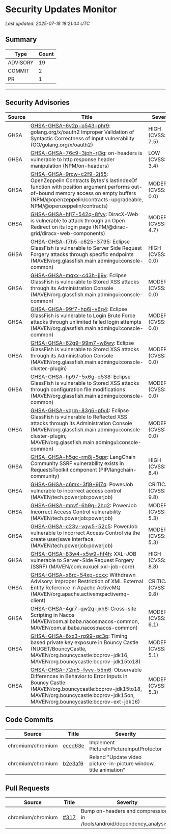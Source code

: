 # Security Updates Monitor

*Last updated: 2025-07-18 18:21:04 UTC*

## Summary
| Type | Count |
|------|-------|
| ADVISORY | 19 |
| COMMIT | 2 |
| PR | 1 |

---

## Security Advisories

| Source | Title | Severity | Date |
|--------|-------|----------|------|
| GHSA | [GHSA-GHSA-6v2p-p543-phr9](https://github.com/advisories/GHSA-6v2p-p543-phr9): golang.org/x/oauth2 Improper Validation of Syntactic Correctness of Input vulnerability (GO/golang.org/x/oauth2) | HIGH (CVSS: 7.5) | 2025-07-18 |
| GHSA | [GHSA-GHSA-76c9-3jph-rj3q](https://github.com/advisories/GHSA-76c9-3jph-rj3q): on-headers is vulnerable to http response header manipulation (NPM/on-headers) | LOW (CVSS: 3.4) | 2025-07-17 |
| GHSA | [GHSA-GHSA-9rcw-c2f9-2j55](https://github.com/advisories/GHSA-9rcw-c2f9-2j55): OpenZeppelin Contracts Bytes's lastIndexOf function with position argument performs out-of-bound memory access on empty buffers (NPM/@openzeppelin/contracts-upgradeable, NPM/@openzeppelin/contracts) | MODERATE (CVSS: 0.0) | 2025-07-17 |
| GHSA | [GHSA-GHSA-hfj7-542q-8fvv](https://github.com/advisories/GHSA-hfj7-542q-8fvv): DiracX-Web is vulnerable to attack through an Open Redirect on its login page (NPM/@dirac-grid/diracx-web-components) | MODERATE (CVSS: 4.7) | 2025-07-17 |
| GHSA | [GHSA-GHSA-f7h5-c625-3795](https://github.com/advisories/GHSA-f7h5-c625-3795): Eclipse GlassFish is vulnerable to Server Side Request Forgery attacks through specific endpoints (MAVEN/org.glassfish.main.admingui:console-common) | HIGH (CVSS: 0.0) | 2025-07-16 |
| GHSA | [GHSA-GHSA-mqxx-c43h-jj9v](https://github.com/advisories/GHSA-mqxx-c43h-jj9v): Eclipse GlassFish is vulnerable to Stored XSS attacks through its Administration Console (MAVEN/org.glassfish.main.admingui:console-common) | MODERATE (CVSS: 0.0) | 2025-07-16 |
| GHSA | [GHSA-GHSA-99f7-hp6j-v6q4](https://github.com/advisories/GHSA-99f7-hp6j-v6q4): Eclipse GlassFish is vulnerable to Login Brute Force attacks through unlimited failed login attempts (MAVEN/org.glassfish.main.admingui:console-common) | MODERATE (CVSS: 0.0) | 2025-07-16 |
| GHSA | [GHSA-GHSA-62g9-99m7-w8wv](https://github.com/advisories/GHSA-62g9-99m7-w8wv): Eclipse GlassFish is vulnerable to Stored XSS attacks through its Administration Console (MAVEN/org.glassfish.main.admingui:console-cluster-plugin) | MODERATE (CVSS: 0.0) | 2025-07-16 |
| GHSA | [GHSA-GHSA-hp97-5x6g-q538](https://github.com/advisories/GHSA-hp97-5x6g-q538): Eclipse GlassFish is vulnerable to Stored XSS attacks through configuration file modifications (MAVEN/org.glassfish.main.admingui:console-common) | MODERATE (CVSS: 0.0) | 2025-07-16 |
| GHSA | [GHSA-GHSA-vqrm-83g6-pfv4](https://github.com/advisories/GHSA-vqrm-83g6-pfv4): Eclipse GlassFish is vulnerable to Reflected XSS attacks through its Administration Console (MAVEN/org.glassfish.main.admingui:console-cluster-plugin, MAVEN/org.glassfish.main.admingui:console-common) | MODERATE (CVSS: 0.0) | 2025-07-16 |
| GHSA | [GHSA-GHSA-h5gc-rm8j-5gpr](https://github.com/advisories/GHSA-h5gc-rm8j-5gpr): LangChain Community SSRF vulnerability exists in RequestsToolkit component  (PIP/langchain-community) | HIGH (CVSS: 8.4) | 2025-06-23 |
| GHSA | [GHSA-GHSA-c6mx-3fj9-9j7q](https://github.com/advisories/GHSA-c6mx-3fj9-9j7q): PowerJob vulnerable to incorrect access control (MAVEN/tech.powerjob:powerjob) | CRITICAL (CVSS: 9.8) | 2023-04-21 |
| GHSA | [GHSA-GHSA-mpvf-6h9g-2hq2](https://github.com/advisories/GHSA-mpvf-6h9g-2hq2): PowerJob Incorrect Access Control vulnerability (MAVEN/tech.powerjob:powerjob) | MODERATE (CVSS: 5.3) | 2023-04-19 |
| GHSA | [GHSA-GHSA-c23v-vqw5-52c5](https://github.com/advisories/GHSA-c23v-vqw5-52c5): PowerJob vulnerable to Incorrect Access Control via the create user/save interface. (MAVEN/tech.powerjob:powerjob) | MODERATE (CVSS: 5.3) | 2023-04-19 |
| GHSA | [GHSA-GHSA-83w4-x5w9-hf4h](https://github.com/advisories/GHSA-83w4-x5w9-hf4h): XXL-JOB vulnerable to Server-Side Request Forgery (SSRF) (MAVEN/com.xuxueli:xxl-job-core) | HIGH (CVSS: 8.8) | 2022-11-17 |
| GHSA | [GHSA-GHSA-x6rc-54xp-ccxx](https://github.com/advisories/GHSA-x6rc-54xp-ccxx): Withdrawn Advisory: Improper Restriction of XML External Entity Reference in Apache ActiveMQ (MAVEN/org.apache.activemq:activemq-client) | CRITICAL (CVSS: 9.8) | 2022-05-14 |
| GHSA | [GHSA-GHSA-4gr7-qw2q-jxh6](https://github.com/advisories/GHSA-4gr7-qw2q-jxh6): Cross-site Scripting in Nacos (MAVEN/com.alibaba.nacos:nacos-common, MAVEN/com.alibaba.nacos:nacos-common) | MODERATE (CVSS: 6.1) | 2022-03-12 |
| GHSA | [GHSA-GHSA-6xx3-rg99-gc3p](https://github.com/advisories/GHSA-6xx3-rg99-gc3p): Timing based private key exposure in Bouncy Castle (NUGET/BouncyCastle, MAVEN/org.bouncycastle:bcprov-jdk16, MAVEN/org.bouncycastle:bcprov-jdk15to18) | MODERATE (CVSS: 5.1) | 2021-08-13 |
| GHSA | [GHSA-GHSA-72m5-fvvv-55m6](https://github.com/advisories/GHSA-72m5-fvvv-55m6): Observable Differences in Behavior to Error Inputs in Bouncy Castle (MAVEN/org.bouncycastle:bcprov-jdk15to18, MAVEN/org.bouncycastle:bcprov-jdk15on, MAVEN/org.bouncycastle:bcprov-ext-jdk16) | MODERATE (CVSS: 5.3) | 2021-04-22 |

## Code Commits

| Source | Title | Severity | Date |
|--------|-------|----------|------|
| chromium/chromium | [eced63e](https://github.com/chromium/chromium/commit/eced63e3e85e6fab9f0545b7af943e271165d726) | Implement PictureInPictureInputProtector | 2025-07-18 |
| chromium/chromium | [b2e3af6](https://github.com/chromium/chromium/commit/b2e3af66b3d34e1414ef87bee0a9a11319f688b1) | Reland "Update video picture-in-picture window title animation" | 2025-07-17 |

## Pull Requests

| Source | Title | Severity | Date |
|--------|-------|----------|------|
| chromium/chromium | [#317](https://github.com/chromium/chromium/pull/317) | Bump on-headers and compression in /tools/android/dependency_analysis/js | 2025-07-17 |

